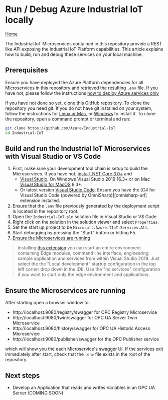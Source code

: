 # Run / Debug Azure Industrial IoT locally

[Home](readme.md)

The Industrial IoT Microservices contained in this repository provide a REST like API exposing the Industrial IoT Platform capabilities.  This article explains how to build, run and debug these services on your local machine.

## Prerequisites

Ensure you have deployed the Azure Platform dependencies for all Microservices in this repository and retrieved the resulting `.env` file.  If you have not, please follow the instructions [how to deploy Azure services only](howto-deploy-local.md)

If you have not done so yet, clone this GitHub repository.  To clone the repository you need git.  If you do not have git installed on your system, follow the instructions for [Linux or Mac](https://git-scm.com/book/en/v2/Getting-Started-Installing-Git), or [Windows](https://gitforwindows.org/) to install it.  To clone the repository, open a command prompt or terminal and run:

```bash
git clone https://github.com/Azure/Industrial-IoT
cd Industrial-IoT
```

## Build and run the Industrial IoT Microservices with Visual Studio or VS Code

1. First, make sure your development tool chain is setup to build the Microservices. If you have not, [install .NET Core 3.0+](https://dotnet.microsoft.com/download/dotnet-core/3.0) and
   - [Visual Studio](https://visualstudio.microsoft.com/vs/).  On Windows Visual Studio 2019 16.3+ or on Mac [Visual Studio for MacOS](https://visualstudio.microsoft.com/vs/mac/) 8.3+.
   - Or latest version [Visual Studio Code](https://code.visualstudio.com/).  Ensure you have the [C# for Visual Studio Code (powered by OmniSharp)][omnisharp-url] extension installed.
2. Ensure that the `.env` file previously generated by the deployment script is located in the repository root.
3. Open the `Industrial-IoT.sln` solution file in Visual Studio or VS Code
4. Right click on the solution in the solution viewer and select `Properties`. 
5. Set the start up project to be  `Microsoft.Azure.IIoT.Services.All`.  
6. Start debugging by pressing the "Start" button or hitting F5.
7. [Ensure the Microservices are running](#Ensure-the-Microservices-are-running)

> Installing [this extension]( https://marketplace.visualstudio.com/items?itemName=vs-publisher-141975.SwitchStartupProject) you can start an entire environment containing Edge modules, command line interface, engineering sample application and services from within Visual Studio 2019.  Just select the the "Local development" startup configuration in the top left corner drop down in the IDE.   Use the "no services" configuration if you want to start only the edge environment and applications.

## Ensure the Microservices are running

After starting open a browser window to:

- http://localhost:9080/registry/swagger for OPC Registry Microservice
- http://localhost:9080/twin/swagger for OPC UA Server Twin Microservice
- http://localhost:9080/history/swagger for OPC UA Historic Access Microservice
- http://localhost:9080/publisher/swagger for the OPC Publisher service

which will show you the each Microservice's swagger UI. If the services exit immediately after start, check that the `.env` file exists in the root of the repository.  

## Next steps

- Develop an Application that reads and writes Variables in an OPC UA Server (COMING SOON)
